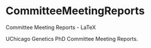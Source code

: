 # CommitteeMeetingReports
Committee Meeting Reports - LaTeX

UChicago Genetics PhD Committee Meeting Reports.
